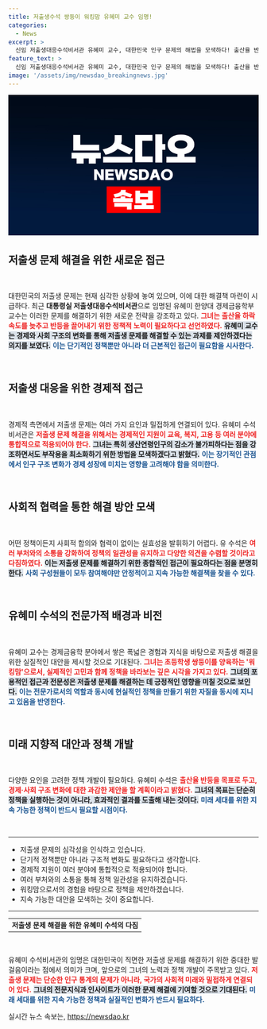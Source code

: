 ```yaml
---
title: 저출생수석 쌍둥이 워킹맘 유혜미 교수 임명!
categories:
  - News
excerpt: >
  신임 저출생대응수석비서관 유혜미 교수, 대한민국 인구 문제의 해법을 모색하다! 출산율 반등과 경제·사회 구조 변화의 혁신적인 정책을 예고하며, 국가 비상사태 해소에 도전합니다. 클릭해서 그의 비전과 계획을 확인해보세요!
feature_text: >
  신임 저출생대응수석비서관 유혜미 교수, 대한민국 인구 문제의 해법을 모색하다! 출산율 반등과 경제·사회 구조 변화의 혁신적인 정책을 예고하며, 국가 비상사태 해소에 도전합니다. 클릭해서 그의 비전과 계획을 확인해보세요!
image: '/assets/img/newsdao_breakingnews.jpg'
---
```


<p><img src="/assets/img/newsdao_breakingnews.jpg" alt="ontimetimes 속보" /></p>

<h2 data-ke-size="size26">저출생 문제 해결을 위한 새로운 접근</h2>

<p data-ke-size="size16">&nbsp;</p>

<p>대한민국의 저출생 문제는 현재 심각한 상황에 놓여 있으며, 이에 대한 해결책 마련이 시급하다. 최근 <strong>대통령실 저출생대응수석비서관</strong>으로 임명된 유혜미 한양대 경제금융학부 교수는 이러한 문제를 해결하기 위한 새로운 전략을 강조하고 있다. <b><span style="color: #ee2323;">그녀는 출산율 하락 속도를 늦추고 반등을 끌어내기 위한 정책적 노력이 필요하다고 선언하였다.</span></b> <b><span style="background-color: #21538527;">유혜미 교수는 경제와 사회 구조의 변화를 통해 저출생 문제를 해결할 수 있는 과제를 제안하겠다는 의지를 보였다.</span></b> <b><span style="color: #1a5490;">이는 단기적인 정책뿐만 아니라 더 근본적인 접근이 필요함을 시사한다.</span></b> </p>

<p data-ke-size="size16">&nbsp;</p>

<h2 data-ke-size="size26">저출생 대응을 위한 경제적 접근</h2>

<p data-ke-size="size16">&nbsp;</p>

<p>경제적 측면에서 저출생 문제는 여러 가지 요인과 밀접하게 연결되어 있다. 유혜미 수석비서관은 <b><span style="color: #ee2323;">저출생 문제 해결을 위해서는 경제적인 지원이 교육, 복지, 고용 등 여러 분야에 통합적으로 적용되어야 한다.</span></b> <b><span style="background-color: #21538527;">그녀는 특히 생산연령인구의 감소가 불가피하다는 점을 강조하면서도 부작용을 최소화하기 위한 방법을 모색하겠다고 밝혔다.</span></b> <b><span style="color: #1a5490;">이는 장기적인 관점에서 인구 구조 변화가 경제 성장에 미치는 영향을 고려해야 함을 의미한다.</span></b> </p>

<p data-ke-size="size16">&nbsp;</p>

<h2 data-ke-size="size26">사회적 협력을 통한 해결 방안 모색</h2>

<p data-ke-size="size16">&nbsp;</p>

<p>어떤 정책이든지 사회적 합의와 협력이 없이는 실효성을 발휘하기 어렵다. 유 수석은 <b><span style="color: #ee2323;">여러 부처와의 소통을 강화하여 정책의 일관성을 유지하고 다양한 의견을 수렴할 것이라고 다짐하였다.</span></b> <b><span style="background-color: #21538527;">이는 저출생 문제를 해결하기 위한 종합적인 접근이 필요하다는 점을 분명히 한다.</span></b> <b><span style="color: #1a5490;">사회 구성원들이 모두 참여해야만 안정적이고 지속 가능한 해결책을 찾을 수 있다.</span></b> </p>

<p data-ke-size="size16">&nbsp;</p>

<h2 data-ke-size="size26">유혜미 수석의 전문가적 배경과 비전</h2>

<p data-ke-size="size16">&nbsp;</p>

<p>유혜미 교수는 경제금융학 분야에서 쌓은 폭넓은 경험과 지식을 바탕으로 저출생 해결을 위한 실질적인 대안을 제시할 것으로 기대된다. <b><span style="color: #ee2323;">그녀는 초등학생 쌍둥이를 양육하는 '워킹맘'으로서, 실제적인 고민과 함께 정책을 바라보는 깊은 시각을 가지고 있다.</span></b> <b><span style="background-color: #21538527;">그녀의 포용적인 접근과 전문성은 저출생 문제를 해결하는 데 긍정적인 영향을 미칠 것으로 보인다.</span></b> <b><span style="color: #1a5490;">이는 전문가로서의 역할과 동시에 현실적인 정책을 만들기 위한 자질을 동시에 지니고 있음을 반영한다.</span></b> </p>

<p data-ke-size="size16">&nbsp;</p>

<h2 data-ke-size="size26">미래 지향적 대안과 정책 개발</h2>

<p data-ke-size="size16">&nbsp;</p>

<p>다양한 요인을 고려한 정책 개발이 필요하다. 유혜미 수석은 <b><span style="color: #ee2323;">출산율 반등을 목표로 두고, 경제·사회 구조 변화에 대한 과감한 제안을 할 계획이라고 밝혔다.</span></b> <b><span style="background-color: #21538527;">그녀의 목표는 단순히 정책을 실행하는 것이 아니라, 효과적인 결과를 도출해 내는 것이다.</span></b> <b><span style="color: #1a5490;">미래 세대를 위한 지속 가능한 정책이 반드시 필요할 시점이다.</span></b> </p>

<p data-ke-size="size16">&nbsp;</p>

<hr />

<ul>
<li>저출생 문제의 심각성을 인식하고 있습니다.</li>
<li>단기적 정책뿐만 아니라 구조적 변화도 필요하다고 생각합니다.</li>
<li>경제적 지원이 여러 분야에 통합적으로 적용되어야 합니다.</li>
<li>여러 부처와의 소통을 통해 정책 일관성을 유지하겠습니다.</li>
<li>워킹맘으로서의 경험을 바탕으로 정책을 제안하겠습니다.</li>
<li>지속 가능한 대안을 모색하는 것이 중요합니다.</li>
</ul>

<hr />

<table style="width: 100%; border-collapse: collapse;">
<tr>
<td style="text-align: center; height: 17px;"><b>저출생 문제 해결을 위한 유혜미 수석의 다짐</b></td>
</tr>
</table>

<p data-ke-size="size16">&nbsp;</p>

<p>유혜미 수석비서관의 임명은 대한민국이 직면한 저출생 문제를 해결하기 위한 중대한 발걸음이라는 점에서 의미가 크며, 앞으로의 그녀의 노력과 정책 개발이 주목받고 있다. <b><span style="color: #ee2323;">저출생 문제는 단순한 인구 통계의 문제가 아니라, 국가의 사회적 미래와 밀접하게 연결되어 있다.</span></b> <b><span style="background-color: #21538527;">그녀의 전문지식과 인사이트가 이러한 문제 해결에 기여할 것으로 기대된다.</span></b> <b><span style="color: #1a5490;">미래 세대를 위한 지속 가능한 정책과 실질적인 변화가 반드시 필요하다.</span></b> </p>
실시간 뉴스 속보는, <a href="https://newsdao.kr" rel="dofollow">https://newsdao.kr</a>


